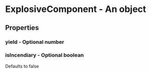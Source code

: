 

# ExplosiveComponent - An object



## Properties



### yield - Optional number



### isIncendiary - Optional boolean



Defaults to false

